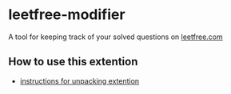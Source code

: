 # leetfree-modifier

A tool for keeping track of your solved questions on [leetfree.com](https://leetfree.com/)

## How to use this extention

- [instructions for unpacking extention](https://webkul.com/blog/how-to-install-the-unpacked-extension-in-chrome/)
